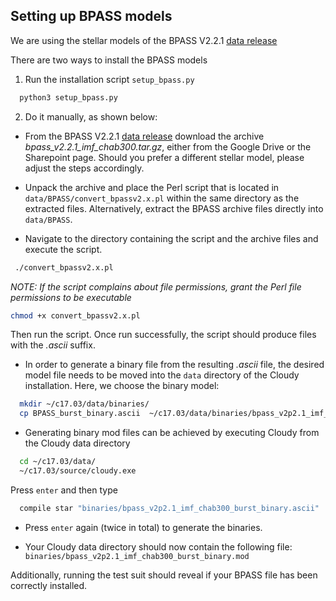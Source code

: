 ## Setting up BPASS models
We are using the stellar models of the BPASS V2.2.1 [data release](https://bpass.auckland.ac.nz/9.html)

There are two ways to install the BPASS models

1. Run the installation script ``setup_bpass.py``
```bash
  python3 setup_bpass.py
```

2. Do it manually, as shown below:

* From the BPASS V2.2.1 [data release](https://bpass.auckland.ac.nz/9.html) download the archive 
  _bpass_v2.2.1_imf_chab300.tar.gz_, either from the Google Drive or the Sharepoint page. 
  Should you prefer a different stellar model, please adjust the steps accordingly.

* Unpack the archive and place the Perl script that is located in `data/BPASS/convert_bpassv2.x.pl` 
  within the same directory as the extracted files. Alternatively, extract the BPASS archive files directly into
  `data/BPASS`.
  
* Navigate to the directory containing the script and the archive files and execute the script. 
```bash
 ./convert_bpassv2.x.pl
```
_NOTE: If the script complains about file permissions, grant the Perl file permissions to be executable_

```bash
chmod +x convert_bpassv2.x.pl
```
Then run the script. Once run successfully, the script should produce files with the _.ascii_ suffix.

* In order to generate a binary file from the resulting _.ascii_ file, the desired model file needs to 
  be moved into the `data` directory of the Cloudy installation. Here, we choose the binary model:

```bash
  mkdir ~/c17.03/data/binaries/
  cp BPASS_burst_binary.ascii  ~/c17.03/data/binaries/bpass_v2p2.1_imf_chab300_burst_binary.ascii
```  
* Generating binary mod files can be achieved by executing Cloudy from the Cloudy data directory

```bash
  cd ~/c17.03/data/
  ~/c17.03/source/cloudy.exe
  ```
Press `enter` and then type 

```bash 
  compile star "binaries/bpass_v2p2.1_imf_chab300_burst_binary.ascii"
```
* Press `enter` again (twice in total)  to generate the binaries.

* Your Cloudy data directory should now contain the following file: `binaries/bpass_v2p2.1_imf_chab300_burst_binary.mod`

Additionally, running the test suit should reveal if your BPASS file has been correctly installed.

